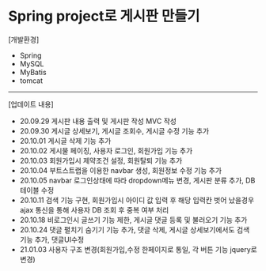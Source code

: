 # Spring project로 게시판 만들기 
[개발환경]
 + Spring
 + MySQL
 + MyBatis
 + tomcat

-----------------------------------------------------
[업데이트 내용]
 + 20.09.29 게시판 내용 출력 및 게시판 작성 MVC 작성
 + 20.09.30 게시글 상세보기, 게시글 조회수, 게시글 수정 기능 추가
 + 20.10.01 게시글 삭제 기능 추가
 + 20.10.02 게시물 페이징, 사용자 로그인, 회원가입 기능 추가
 + 20.10.03 회원가입시 제약조건 설정, 회원탈퇴 기능 추가
 + 20.10.04 부트스트랩을 이용한 navbar 생성, 회원정보 수정 기능 추가
 + 20.10.05 navbar 로그인상태에 따라 dropdown메뉴 변경, 게시판 분류 추가, DB테이블 수정
 + 20.10.11 검색 기능 구현, 회원가입시 아이디 값 입력 후 해당 입력칸 벗어 났을경우 ajax 통신을 통해 사용자 DB 조회 후 중복 여부 처리
 + 20.10.18 비로그인시 글쓰기 기능 제한, 게시글 댓글 등록 및 불러오기 기능 추가
 + 20.10.24 댓글 펼치기 숨기기 기능 추가, 댓글 삭제, 게시글 상세보기에서도 검색 기능 추가, 댓글UI수정
 + 21.01.03 사용자 구조 변경(회원가입,수정 한페이지로 통일, 각 버튼 기능 jquery로 변경)

